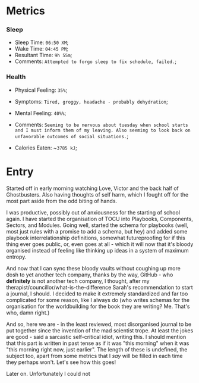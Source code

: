 # Metrics
### Sleep
- Sleep Time: `06:50 XM`;
- Wake Time: `04:45 PM`;
- Resultant Time: `9h 55m`;
- Comments: `Attempted to forgo sleep to fix schedule, failed.`;

### Health
- Physical Feeling: `35%`;
- Symptoms: `Tired, groggy, headache - probably dehydration`;
- Mental Feeling: `40%%`;
- Comments: `Seeming to be nervous about tuesday when school starts and I must inform them of my leaving. Also seeming to look back on unfavorable outcomes of social situations.`;

- Calories Eaten: ~`3785 kJ`;

# Entry
Started off in early morning watching Love, Victor and the back half of Ghostbusters. Also having thoughts of self harm, which I fought off for the most part aside from the odd biting of hands.

I was productive, possibly out of anxiousness for the starting of school again. I have started the organisation of TOCU into Playbooks, Components, Sectors, and Modules. Going well, started the schema for playbooks (well, most just rules with a promise to add a schema, but hey) and added some playbook interrelationship definitions, somewhat futureproofing for if this thing ever goes public, or, even goes at all - which it will now that it's bloody organised instead of feeling like thinking up ideas in a system of maximum entropy.

And now that I can sync these bloody vaults without coughing up more dosh to yet another tech company, thanks by the way, GitHub - who **definitely** is not another tech company, I thought, after my therapist/councillor/what-is-the-difference Sarah's recommendation to start a journal, I should. I decided to make it extremely standardized and far too complicated for some reason, like I always do (who writes schemas for the organisation for the worldbuilding for the book they are writing? Me. That's who, damn right.) 

And so, here we are - in the least reviewed, most disorganised journal to be put together since the invention of the mad scientist trope. At least the jokes are good - said a sarcastic self-critical idiot, writing this. I should mention that this part is written in past tense as if it was "this morning" when it was "this morning right now, just earlier". The length of these is undefined, the subject too, apart from some metrics that I *say* will be filled in each time they perhaps won't. Let's see how this goes!

Later on. Unfortunately I could not 



